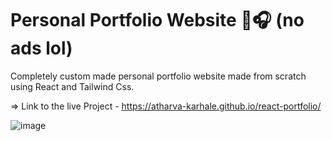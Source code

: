 # Personal Portfolio Website 🎵🎧 (no ads lol)

Completely custom made personal portfolio website made from scratch using React and Tailwind Css.

=> Link to the live Project - https://atharva-karhale.github.io/react-portfolio/

![image](https://github.com/Atharva-Karhale/react-portfolio/assets/141917763/c08b05dd-ea5a-478a-a04b-429af3c9fe6a)
